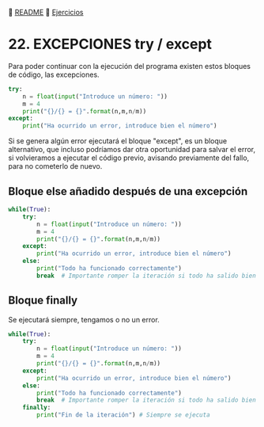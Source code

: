 :page_with_curl: [README](../README.md) :pencil: [Ejercicios](/tests/indicetests.md)

# 22. EXCEPCIONES try / except

Para poder continuar con la ejecución del programa existen estos bloques de código, las excepciones.

````python
try:
    n = float(input("Introduce un número: "))
    m = 4
    print("{}/{} = {}".format(n,m,n/m))
except:
    print("Ha ocurrido un error, introduce bien el número")
````
Si se genera algún error ejecutará el bloque "except", es un bloque alternativo, que incluso podríamos dar otra oportunidad para salvar el error, 
si volvieramos a ejecutar el código previo, avisando previamente del fallo, para no cometerlo de nuevo.

## Bloque else añadido después de una excepción

````python
while(True):
    try:
        n = float(input("Introduce un número: "))
        m = 4
        print("{}/{} = {}".format(n,m,n/m))
    except:
        print("Ha ocurrido un error, introduce bien el número")
    else:
        print("Todo ha funcionado correctamente")
        break  # Importante romper la iteración si todo ha salido bien
````

## Bloque finally

Se ejecutará siempre, tengamos o no un error.

````python
while(True):
    try:
        n = float(input("Introduce un número: "))
        m = 4
        print("{}/{} = {}".format(n,m,n/m))
    except:
        print("Ha ocurrido un error, introduce bien el número")
    else:
        print("Todo ha funcionado correctamente")
        break  # Importante romper la iteración si todo ha salido bien
    finally:
        print("Fin de la iteración") # Siempre se ejecuta
````

